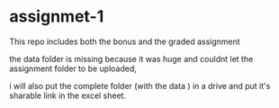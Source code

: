 # assignmet-1


This repo includes both the bonus and the graded assignment 

the data folder is missing because it was huge and couldnt let the assignment folder to be uploaded,

i will also put the complete folder (with the data ) in a drive and put it's sharable link in the excel sheet.
